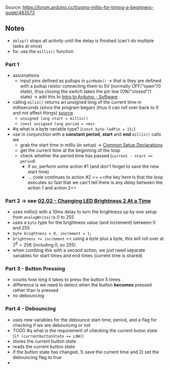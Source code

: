 Source: https://forum.arduino.cc/t/using-millis-for-timing-a-beginners-guide/483573

## Notes
- `delay()` stops all activity until the delay is finished (can't do multiple tasks at once)
- fix: use the `millis()` function 

### Part 1 
- assumptions
	- input pins defined as pullups in `pinMode()` -> that is they are defined with a pullup rsistor connecting them to 5V (normally OFF/"open"/0 state), thus closing the switch takes the pin low (ON/"closed"/1 state) -> add this to [Intro to Arduino - Software](../../Intro%20to%20Arduino%20-%20Software.md)
- calling `milis()`  returns an unsigned long of the current time in milliseconds (since the program began) (thus it can roll over back to 0 and not affect things) [source](https://www.arduino.cc/reference/en/language/functions/time/millis/)
	- `unsigned long start = millis()`
	- `const unsigned long period = <ms>`
- #q what is a byte variable type? (`const byte ledPin = 13;`)
- use in conjunction with a **constant period**, **start** and **end** `millis()` calls we
	- grab the start time in millis (in setup) -> [Common Setup Declarations](Common%20Setup%20Declarations.md)
	- get the current time at the beginning of the loop
	- check whether the period time has passed (`current - start >= period`)
		- if so, perform some action #1 (and don't forget to save the new start time)
		- ... code continues to action #2 <= ==the key here is that the loop executes so fast that we can't tell there is any delay between the action 1 and action 2==

### Part 2 -> see [02.02 - Changing LED Brightness 2 At a Time](02.02%20-%20Changing%20LED%20Brightness%202%20At%20a%20Time.ino)
- uses millis() with a 10ms delay to turn the brightness up by one setup from `analogWrite()`s 0 to 255 
- uses a `byte` type for the brightness value (and increment) between 0 and 255
- `byte brightness = 0, increment = 1;`
- `brightness += increment` << using a byte plus a byte, this will roll over at $2^8=256$ (including 0, so 255)
- when combing this with a second action, we just need separate variables for start times and end times (current time is shared)
### Part 3 - Button Pressing 
- counts how long it takes to press the button 5 times
- difference is we need to detect when the button **becomes** pressed rather than is pressed
- no debouncing

### Part 4 - Debouncing 
- uses new variables for the debounce start time, period, and a flag for checking if we are debouncing or not
- TODO #q what is the requirement of checking the current buton state (`if (currentbuttonState == LOW)`)
- stores the current button state
- reads the current button state
- if the button state has changed, 1) save the current time and 2) set the debouncing flag to true
- 